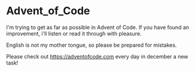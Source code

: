 # Advent_of_Code

I'm trying to get as far as possible in Advent of Code.
If you have found an improvement, i'll listen or read it through with pleasure.

English is not my mother tongue, so please be prepared for mistakes.

Please check out https://adventofcode.com every day in december a new task!
